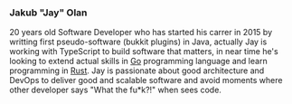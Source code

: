 ### Jakub "Jay" Olan
20 years old Software Developer who has started his carrer in 2015 by writting first pseudo-software (bukkit plugins) in Java, actually Jay is working with TypeScript to build software that matters, in near time he's looking to extend actual skills in [Go]() programming language and learn programming in [Rust](). Jay is passionate about good architecture and DevOps to deliver good and scalable software and avoid moments where other developer says "What the fu\*k?!" when sees code.
